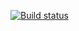 [![Build status](https://ci.appveyor.com/api/projects/status/as759ey6pqfift8w/branch/master?svg=true)](https://ci.appveyor.com/project/ElinaHaf/pattern2/branch/master)